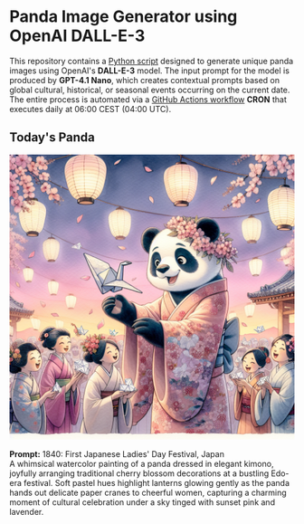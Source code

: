 # Panda Image Generator using OpenAI DALL-E-3

This repository contains a [Python script](src/daily_panda_image/generators/image_generator.py) designed to generate unique panda images using OpenAI's **DALL-E-3** model. The input prompt for the model is produced by **GPT-4.1 Nano**, which creates contextual prompts based on global cultural, historical, or seasonal events occurring on the current date. The entire process is automated via a [GitHub Actions workflow](.github/workflows/image_publisher.yml) **CRON** that executes daily at 06:00 CEST (04:00 UTC).


## Today's Panda
![screenshot](images/panda_current.png)

**Prompt:** 1840: First Japanese Ladies' Day Festival, Japan  
A whimsical watercolor painting of a panda dressed in elegant kimono, joyfully arranging traditional cherry blossom decorations at a bustling Edo-era festival. Soft pastel hues highlight lanterns glowing gently as the panda hands out delicate paper cranes to cheerful women, capturing a charming moment of cultural celebration under a sky tinged with sunset pink and lavender.
